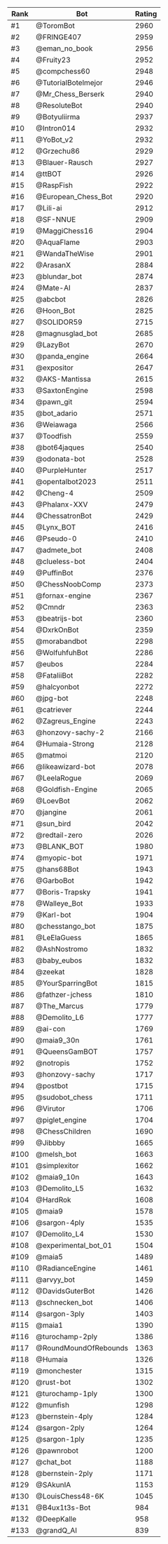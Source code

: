 Rank|Bot|Rating
---|---|---
#1|@ToromBot|2960
#2|@FRINGE407|2959
#3|@eman_no_book|2956
#4|@Fruity23|2952
#5|@compchess60|2948
#6|@TutorialBotelmejor|2946
#7|@Mr_Chess_Berserk|2940
#8|@ResoluteBot|2940
#9|@Botyuliirma|2937
#10|@Intron014|2932
#11|@YoBot_v2|2932
#12|@Grzechu86|2929
#13|@Blauer-Rausch|2927
#14|@ttBOT|2926
#15|@RaspFish|2922
#16|@European_Chess_Bot|2920
#17|@Lili-ai|2912
#18|@SF-NNUE|2909
#19|@MaggiChess16|2904
#20|@AquaFlame|2903
#21|@WandaTheWise|2901
#22|@ArasanX|2884
#23|@blundar_bot|2874
#24|@Mate-AI|2837
#25|@abcbot|2826
#26|@Hoon_Bot|2825
#27|@SOLIDOR59|2715
#28|@magnusglad_bot|2685
#29|@LazyBot|2670
#30|@panda_engine|2664
#31|@expositor|2647
#32|@AKS-Mantissa|2615
#33|@SaxtonEngine|2598
#34|@pawn_git|2594
#35|@bot_adario|2571
#36|@Weiawaga|2566
#37|@Toodfish|2559
#38|@bot64jaques|2540
#39|@odonata-bot|2528
#40|@PurpleHunter|2517
#41|@opentalbot2023|2511
#42|@Cheng-4|2509
#43|@Phalanx-XXV|2479
#44|@ChessatronBot|2429
#45|@Lynx_BOT|2416
#46|@Pseudo-0|2410
#47|@admete_bot|2408
#48|@clueless-bot|2404
#49|@PuffinBot|2376
#50|@ChessNoobComp|2373
#51|@fornax-engine|2367
#52|@Cmndr|2363
#53|@beatrijs-bot|2360
#54|@DxrkOnBot|2359
#55|@morabandbot|2298
#56|@WolfuhfuhBot|2286
#57|@eubos|2284
#58|@FataliiBot|2282
#59|@halcyonbot|2272
#60|@jpg-bot|2248
#61|@catriever|2244
#62|@Zagreus_Engine|2243
#63|@honzovy-sachy-2|2166
#64|@Humaia-Strong|2128
#65|@matmoi|2120
#66|@likeawizard-bot|2078
#67|@LeelaRogue|2069
#68|@Goldfish-Engine|2065
#69|@LoevBot|2062
#70|@jangine|2061
#71|@sun_bird|2042
#72|@redtail-zero|2026
#73|@BLANK_BOT|1980
#74|@myopic-bot|1971
#75|@hans68Bot|1943
#76|@GarboBot|1942
#77|@Boris-Trapsky|1941
#78|@Walleye_Bot|1933
#79|@Karl-bot|1904
#80|@chesstango_bot|1875
#81|@LeElaGuess|1865
#82|@AshNostromo|1832
#83|@baby_eubos|1832
#84|@zeekat|1828
#85|@YourSparringBot|1815
#86|@fathzer-jchess|1810
#87|@The_Marcus|1779
#88|@Demolito_L6|1777
#89|@ai-con|1769
#90|@maia9_30n|1761
#91|@QueensGamBOT|1757
#92|@notropis|1752
#93|@honzovy-sachy|1717
#94|@postbot|1715
#95|@sudobot_chess|1711
#96|@Virutor|1706
#97|@piglet_engine|1704
#98|@ChessChildren|1690
#99|@Jibbby|1665
#100|@melsh_bot|1663
#101|@simplexitor|1662
#102|@maia9_10n|1643
#103|@Demolito_L5|1632
#104|@HardRok|1608
#105|@maia9|1578
#106|@sargon-4ply|1535
#107|@Demolito_L4|1530
#108|@experimental_bot_01|1504
#109|@maia5|1489
#110|@RadianceEngine|1461
#111|@arvyy_bot|1459
#112|@DavidsGuterBot|1426
#113|@schnecken_bot|1406
#114|@sargon-3ply|1403
#115|@maia1|1390
#116|@turochamp-2ply|1386
#117|@RoundMoundOfRebounds|1363
#118|@Humaia|1326
#119|@monchester|1315
#120|@rust-bot|1302
#121|@turochamp-1ply|1300
#122|@munfish|1298
#123|@bernstein-4ply|1284
#124|@sargon-2ply|1264
#125|@sargon-1ply|1235
#126|@pawnrobot|1200
#127|@chat_bot|1188
#128|@bernstein-2ply|1171
#129|@SAkunIA|1153
#130|@LouisChess48-6K|1045
#131|@B4ux1t3s-Bot|984
#132|@DeepKalle|958
#133|@grandQ_AI|839
